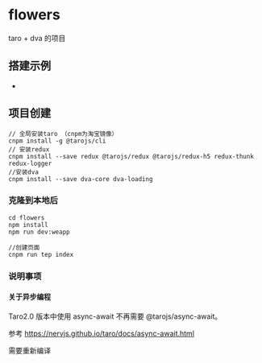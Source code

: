 ﻿# flowers
taro + dva 的项目

## 搭建示例
- 

## 项目创建
```
// 全局安装taro （cnpm为淘宝镜像）
cnpm install -g @tarojs/cli
// 安装redux
cnpm install --save redux @tarojs/redux @tarojs/redux-h5 redux-thunk redux-logger
//安装dva
cnpm install --save dva-core dva-loading
```

### 克隆到本地后
```
cd flowers
npm install 
npm run dev:weapp

//创建页面
cnpm run tep index
```

### 说明事项

#### 关于异步编程
Taro2.0  版本中使用 async-await 不再需要 @tarojs/async-await。

参考 https://nervjs.github.io/taro/docs/async-await.html

需要重新编译
